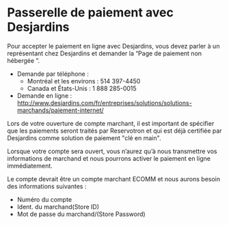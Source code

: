 # Passerelle de paiement avec Desjardins

Pour accepter le paiement en ligne avec Desjardins, vous devez parler à un représentant chez Desjardins et demander la “Page de paiement non hébergée
”.
* Demande par téléphone :
   * Montréal et les environs : 514 397-4450 
   * Canada et États-Unis : 1 888 285-0015
* Demande en ligne :
http://www.desjardins.com/fr/entreprises/solutions/solutions-marchands/paiement-internet/

Lors de votre ouverture de compte marchant, il est important de spécifier que les paiements seront traités par Reservotron et qui est déjà certifiée par Desjardins comme solution de paiement "clé en main".

Lorsque votre compte sera ouvert, vous n’aurez qu’à nous transmettre vos informations de marchand et nous pourrons activer le paiement en ligne immédiatement. 

Le compte devrait être un compte marchant  ECOMM et nous aurons besoin des informations suivantes : 

* Numéro du compte 
* Ident. du marchand(Store ID) 
* Mot de passe du marchand/(Store Password) 

